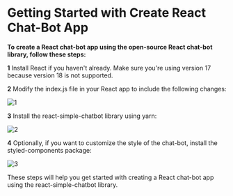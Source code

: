 # Getting Started with Create React Chat-Bot App

**To create a React chat-bot app using the open-source React chat-bot library, follow these steps:**

**1** Install React if you haven't already. Make sure you're using version 17 because version 18 is not supported.

**2** Modify the index.js file in your React app to include the following changes:

![1](https://github.com/hiteshcreator/Chat-Bot/assets/86715574/7d446f3f-af56-4e32-8e4c-8d1a5fb4f068)

**3** Install the react-simple-chatbot library using yarn:

![2](https://github.com/hiteshcreator/Chat-Bot/assets/86715574/484895d2-d7c2-4a54-bb42-8537c094276d)

**4** Optionally, if you want to customize the style of the chat-bot, install the styled-components package:

![3](https://github.com/hiteshcreator/Chat-Bot/assets/86715574/06c258ab-fa49-472b-b68e-0d9b9ea63602)

These steps will help you get started with creating a React chat-bot app using the react-simple-chatbot library.
